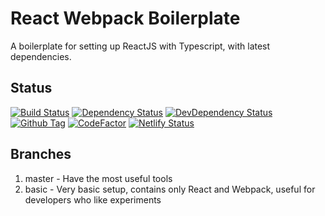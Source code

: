 # React Webpack Boilerplate

A boilerplate for setting up ReactJS with Typescript, with latest dependencies.

## Status

[![Build Status][github-actions-status]][github-actions-url]
[![Dependency Status][david-image]][david-url]
[![DevDependency Status][david-dev-image]][david-dev-url]
[![Github Tag][github-tag-image]][github-tag-url]
[![CodeFactor][codefactor-image]][codefactor-url]
[![Netlify Status][netlify-image]][netlify-url]

## Branches

1. master - Have the most useful tools
2. basic - Very basic setup, contains only React and Webpack, useful for developers who like experiments

[github-actions-status]: https://github.com/sdc224/react-webpack-boilerplate/workflows/GitHub%20Actions/badge.svg
[github-actions-url]: https://github.com/sdc224/react-webpack-boilerplate/actions
[david-image]: https://img.shields.io/david/sdc224/react-webpack-boilerplate.svg
[david-url]: https://david-dm.org/sdc224/react-webpack-boilerplate
[david-dev-image]: https://img.shields.io/david/dev/sdc224/react-webpack-boilerplate.svg?label=devDependencies
[david-dev-url]: https://david-dm.org/sdc224/react-webpack-boilerplate?type=dev
[github-tag-image]: https://img.shields.io/github/tag/sdc224/react-webpack-boilerplate.svg?label=version
[github-tag-url]: https://github.com/sdc224/react-webpack-boilerplate/releases/latest
[codefactor-image]: https://www.codefactor.io/repository/github/sdc224/react-webpack-boilerplate/badge
[codefactor-url]: https://www.codefactor.io/repository/github/sdc224/react-webpack-boilerplate
[netlify-image]: https://api.netlify.com/api/v1/badges/3aff7b50-28af-4c50-a4b7-a68e72d5ae50/deploy-status
[netlify-url]: https://app.netlify.com/sites/react-ts-webpack-boilerplate/deploys
